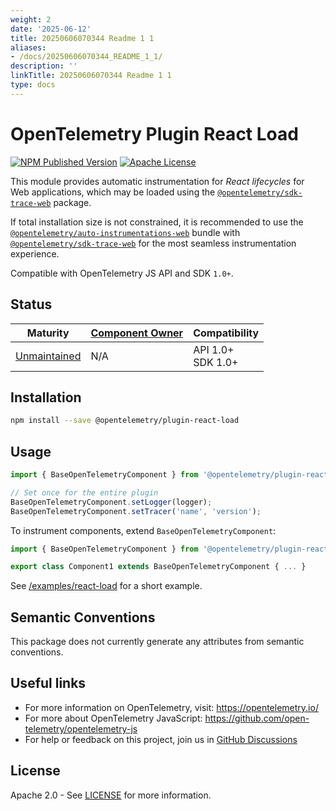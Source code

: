```yaml
---
weight: 2
date: '2025-06-12'
title: 20250606070344 Readme 1 1
aliases:
- /docs/20250606070344_README_1_1/
description: ''
linkTitle: 20250606070344 Readme 1 1
type: docs
---
```


# OpenTelemetry Plugin React Load

[![NPM Published Version][npm-img]][npm-url]
[![Apache License][license-image]][license-image]

This module provides automatic instrumentation for *React lifecycles* for Web applications, which may be loaded using the [`@opentelemetry/sdk-trace-web`](https://www.npmjs.com/package/@opentelemetry/sdk-trace-web) package.

If total installation size is not constrained, it is recommended to use the [`@opentelemetry/auto-instrumentations-web`](https://www.npmjs.com/package/@opentelemetry/auto-instrumentations-web) bundle with [`@opentelemetry/sdk-trace-web`](https://www.npmjs.com/package/@opentelemetry/sdk-trace-web) for the most seamless instrumentation experience.

Compatible with OpenTelemetry JS API and SDK `1.0+`.

## Status

| Maturity                                 | [Component Owner](../../../.github/component_owners.yml) | Compatibility         |
| ---------------------------------------- | -------------------------------------------------------- | --------------------- |
| [Unmaintained](../../../CONTRIBUTING.md) | N/A                                                      | API 1.0+<br/>SDK 1.0+ |

## Installation

```bash
npm install --save @opentelemetry/plugin-react-load
```

## Usage

```js
import { BaseOpenTelemetryComponent } from '@opentelemetry/plugin-react-load';

// Set once for the entire plugin
BaseOpenTelemetryComponent.setLogger(logger);
BaseOpenTelemetryComponent.setTracer('name', 'version');
```

To instrument components, extend `BaseOpenTelemetryComponent`:

```js
import { BaseOpenTelemetryComponent } from '@opentelemetry/plugin-react-load';

export class Component1 extends BaseOpenTelemetryComponent { ... }
```

See [/examples/react-load](https://github.com/open-telemetry/opentelemetry-js-contrib/tree/main/examples/react-load) for a short example.

## Semantic Conventions

This package does not currently generate any attributes from semantic conventions.

## Useful links

- For more information on OpenTelemetry, visit: <https://opentelemetry.io/>
- For more about OpenTelemetry JavaScript: <https://github.com/open-telemetry/opentelemetry-js>
- For help or feedback on this project, join us in [GitHub Discussions][discussions-url]

## License

Apache 2.0 - See [LICENSE][license-url] for more information.

[discussions-url]: https://github.com/open-telemetry/opentelemetry-js/discussions
[license-url]: https://github.com/open-telemetry/opentelemetry-js-contrib/blob/main/LICENSE
[license-image]: https://img.shields.io/badge/license-Apache_2.0-green.svg?style=flat
[npm-url]: https://www.npmjs.com/package/@opentelemetry/plugin-react-load
[npm-img]: https://badge.fury.io/js/%40opentelemetry%2Fplugin-react-load.svg
